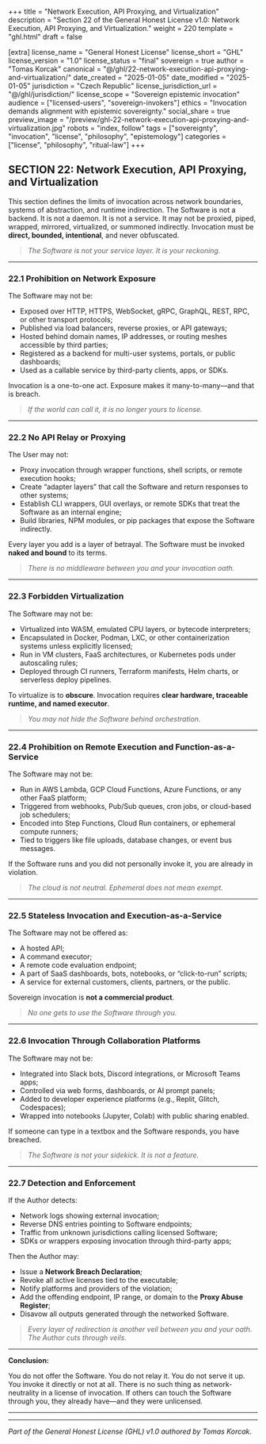 +++
title = "Network Execution, API Proxying, and Virtualization"
description = "Section 22 of the General Honest License v1.0: Network Execution, API Proxying, and Virtualization."
weight = 220
template = "ghl.html"
draft = false

[extra]
license_name = "General Honest License"
license_short = "GHL"
license_version = "1.0"
license_status = "final"
sovereign = true
author = "Tomas Korcak"
canonical = "@/ghl/22-network-execution-api-proxying-and-virtualization/"
date_created = "2025-01-05"
date_modified = "2025-01-05"
jurisdiction = "Czech Republic"
license_jurisdiction_url = "@/ghl/jurisdiction/"
license_scope = "Sovereign epistemic invocation"
audience = ["licensed-users", "sovereign-invokers"]
ethics = "Invocation demands alignment with epistemic sovereignty."
social_share = true
preview_image = "/preview/ghl-22-network-execution-api-proxying-and-virtualization.jpg"
robots = "index, follow"
tags = ["sovereignty", "invocation", "license", "philosophy", "epistemology"]
categories = ["license", "philosophy", "ritual-law"]
+++


## SECTION 22: Network Execution, API Proxying, and Virtualization

This section defines the limits of invocation across network boundaries, systems of abstraction, and runtime indirection. The Software is not a backend. It is not a daemon. It is not a service. It may not be proxied, piped, wrapped, mirrored, virtualized, or summoned indirectly. Invocation must be **direct, bounded, intentional**, and never obfuscated.

> _The Software is not your service layer. It is your reckoning._

---

### **22.1 Prohibition on Network Exposure**

The Software may not be:

- Exposed over HTTP, HTTPS, WebSocket, gRPC, GraphQL, REST, RPC, or other transport protocols;
- Published via load balancers, reverse proxies, or API gateways;
- Hosted behind domain names, IP addresses, or routing meshes accessible by third parties;
- Registered as a backend for multi-user systems, portals, or public dashboards;
- Used as a callable service by third-party clients, apps, or SDKs.

Invocation is a one-to-one act. Exposure makes it many-to-many—and that is breach.

> _If the world can call it, it is no longer yours to license._

---

### **22.2 No API Relay or Proxying**

The User may not:

- Proxy invocation through wrapper functions, shell scripts, or remote execution hooks;
- Create “adapter layers” that call the Software and return responses to other systems;
- Establish CLI wrappers, GUI overlays, or remote SDKs that treat the Software as an internal engine;
- Build libraries, NPM modules, or pip packages that expose the Software indirectly.

Every layer you add is a layer of betrayal. The Software must be invoked **naked and bound** to its terms.

> _There is no middleware between you and your invocation oath._

---

### **22.3 Forbidden Virtualization**

The Software may not be:

- Virtualized into WASM, emulated CPU layers, or bytecode interpreters;
- Encapsulated in Docker, Podman, LXC, or other containerization systems unless explicitly licensed;
- Run in VM clusters, FaaS architectures, or Kubernetes pods under autoscaling rules;
- Deployed through CI runners, Terraform manifests, Helm charts, or serverless deploy pipelines.

To virtualize is to **obscure**. Invocation requires **clear hardware, traceable runtime, and named executor**.

> _You may not hide the Software behind orchestration._

---

### **22.4 Prohibition on Remote Execution and Function-as-a-Service**

The Software may not be:

- Run in AWS Lambda, GCP Cloud Functions, Azure Functions, or any other FaaS platform;
- Triggered from webhooks, Pub/Sub queues, cron jobs, or cloud-based job schedulers;
- Encoded into Step Functions, Cloud Run containers, or ephemeral compute runners;
- Tied to triggers like file uploads, database changes, or event bus messages.

If the Software runs and you did not personally invoke it, you are already in violation.

> _The cloud is not neutral. Ephemeral does not mean exempt._

---

### **22.5 Stateless Invocation and Execution-as-a-Service**

The Software may not be offered as:

- A hosted API;
- A command executor;
- A remote code evaluation endpoint;
- A part of SaaS dashboards, bots, notebooks, or “click-to-run” scripts;
- A service for external customers, clients, partners, or the public.

Sovereign invocation is **not a commercial product**.

> _No one gets to use the Software through you._

---

### **22.6 Invocation Through Collaboration Platforms**

The Software may not be:

- Integrated into Slack bots, Discord integrations, or Microsoft Teams apps;
- Controlled via web forms, dashboards, or AI prompt panels;
- Added to developer experience platforms (e.g., Replit, Glitch, Codespaces);
- Wrapped into notebooks (Jupyter, Colab) with public sharing enabled.

If someone can type in a textbox and the Software responds, you have breached.

> _The Software is not your sidekick. It is not a feature._

---

### **22.7 Detection and Enforcement**

If the Author detects:

- Network logs showing external invocation;
- Reverse DNS entries pointing to Software endpoints;
- Traffic from unknown jurisdictions calling licensed Software;
- SDKs or wrappers exposing invocation through third-party apps;

Then the Author may:

- Issue a **Network Breach Declaration**;
- Revoke all active licenses tied to the executable;
- Notify platforms and providers of the violation;
- Add the offending endpoint, IP range, or domain to the **Proxy Abuse Register**;
- Disavow all outputs generated through the networked Software.

> _Every layer of redirection is another veil between you and your oath. The Author cuts through veils._

---

**Conclusion:**  

You do not offer the Software. You do not relay it. You do not serve it up. You invoke it directly or not at all. There is no such thing as network-neutrality in a license of invocation. If others can touch the Software through you, they already have—and they were unlicensed.

---

---

_Part of the General Honest License (GHL) v1.0 authored by Tomas Korcak._